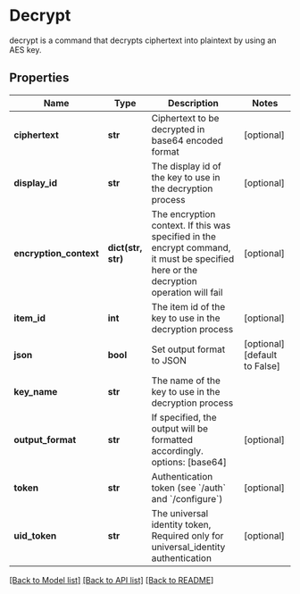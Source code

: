 # Decrypt

decrypt is a command that decrypts ciphertext into plaintext by using an AES key.
## Properties
Name | Type | Description | Notes
------------ | ------------- | ------------- | -------------
**ciphertext** | **str** | Ciphertext to be decrypted in base64 encoded format | [optional] 
**display_id** | **str** | The display id of the key to use in the decryption process | [optional] 
**encryption_context** | **dict(str, str)** | The encryption context. If this was specified in the encrypt command, it must be specified here or the decryption operation will fail | [optional] 
**item_id** | **int** | The item id of the key to use in the decryption process | [optional] 
**json** | **bool** | Set output format to JSON | [optional] [default to False]
**key_name** | **str** | The name of the key to use in the decryption process | 
**output_format** | **str** | If specified, the output will be formatted accordingly. options: [base64] | [optional] 
**token** | **str** | Authentication token (see &#x60;/auth&#x60; and &#x60;/configure&#x60;) | [optional] 
**uid_token** | **str** | The universal identity token, Required only for universal_identity authentication | [optional] 

[[Back to Model list]](../README.md#documentation-for-models) [[Back to API list]](../README.md#documentation-for-api-endpoints) [[Back to README]](../README.md)


